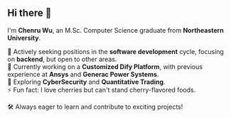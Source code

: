 ## Hi there 👋

I'm **Chenru Wu**, an M.Sc. Computer Science graduate from **Northeastern University**.

🚀 Actively seeking positions in the **software development** cycle, focusing on **backend**, but open to other areas.  
🔭 Currently working on a **Customized Dify Platform**, with previous experience at **Ansys** and **Generac Power Systems**.  
🌱 Exploring **CyberSecurity** and **Quantitative Trading**.  
⚡ Fun fact: I love cherries but can't stand cherry-flavored foods.  

🛠 Always eager to learn and contribute to exciting projects!


<!--
**wuchenru/wuchenru** is a ✨ _special_ ✨ repository because its `README.md` (this file) appears on your GitHub profile.

Here are some ideas to get you started:

- 🔭 I’m currently working on ...
- 🌱 I’m currently learning ...
- 👯 I’m looking to collaborate on ...
- 🤔 I’m looking for help with ...
- 💬 Ask me about ...
- 📫 How to reach me: ...
- 😄 Pronouns: ...
- ⚡ Fun fact: ...
-->
